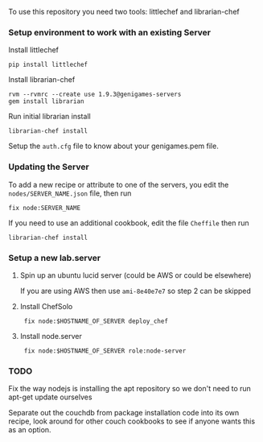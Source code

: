 To use this repository you need two tools: littlechef and librarian-chef

### Setup environment to work with an existing Server

Install littlechef

    pip install littlechef
    
Install librarian-chef

    rvm --rvmrc --create use 1.9.3@genigames-servers
    gem install librarian
    
Run initial librarian install

    librarian-chef install

Setup the `auth.cfg` file to know about your genigames.pem file.

### Updating the Server

To add a new recipe or attribute to one of the servers, you edit the `nodes/SERVER_NAME.json` file, then run

    fix node:SERVER_NAME

If you need to use an additional cookbook, edit the file `Cheffile` then run

    librarian-chef install

### Setup a new lab.server

1. Spin up an ubuntu lucid server (could be AWS or could be elsewhere)
   
    If you are using AWS then use `ami-8e40e7e7` so step 2 can be skipped 

2. Install ChefSolo

        fix node:$HOSTNAME_OF_SERVER deploy_chef

3. Install node.server
        
        fix node:$HOSTNAME_OF_SERVER role:node-server

### TODO

Fix the way nodejs is installing the apt repository so we don't need to run apt-get update ourselves

Separate out the couchdb from package installation code into its own recipe, look around for other couch
cookbooks to see if anyone wants this as an option.